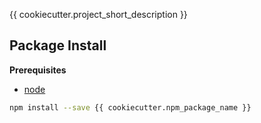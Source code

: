 {{ cookiecutter.project_short_description }}

Package Install
---------------

**Prerequisites**
- [node](http://nodejs.org/)

```bash
npm install --save {{ cookiecutter.npm_package_name }}
```
